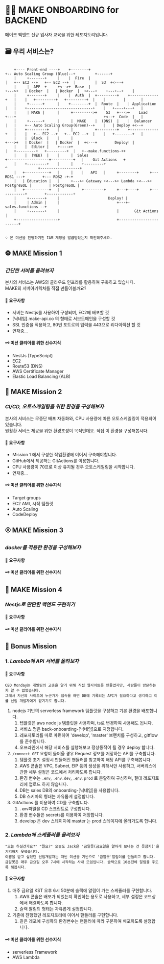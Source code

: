 # 🧑‍💻 MAKE ONBOARDING for BACKEND

메이크 백엔드 신규 입사자 교육을 위한 레포지토리입니다.

## 🗃 우리 서비스는?

```
    
    +---- Front-end ----+    +--------+                                        +-- Auto Scaling Group (Blue)--+         +------+
    |     +-------+     |    |  Fire  |                                        |   +-- EC2 --+   +-- EC2 --+  |         |  S3  +<---+
    |     |  APP  +     +<-->+  Base  |                                   +--->+   | Docker  |   | Docker  |  +<---+    +---+--+    |
    |     +-------+     |    |  Auth  |  +---------+    +-------------+   |    |   +---------+   +---------+  |    |        |       |
    |     +------+      |    +--------+  |  Route  |    | Application |   |    +------------------------------+    |   +----+---+   |
    |     | MAKE |      |     +--------->+    53   +--->+    Load     +---+                                        +<--+  Code  |   |
    |     +------+      |     |  MAKE    |  (DNS)  |    |  Balancer   |   |    +-- Auto Scaling Group(Green)--+    |   | Deploy +<--+
    |    +---------+    |     |          +---------+    +-------------+   |    |   +-- EC2 --+   +-- EC2 --+  |    |   +--------+   |
    |    |  Block  |    |     |                                           +--->+   | Docker  |   | Docker  |  +<---+        Deploy! |
    |    |  Editor |    +---->+                                                |   +---------+   +---------+  |   +--make.functions-++ 
    |    |  (WEB)  |    |     |  Sales                                         +-------------------+----------+   |    Git Actions   +
    |    +---------+    |     |    +---------+                                                     ^              +------------------+
    |   +-----------+   |     |    |   API   |     +--------+     +--- RDS1 ---+        +--- RDS2 -+-+
    |   | Education |   |     +--->+ Gateway +<--->+ Lambda +<--->+ PostgreSQL |        | PostgreSQL |
    |   +-----------+   |          +---------+     +---+----+     +------------+        +------------+
    |     +-------+     |                      Deploy! |
    |     | Admin |     |                          +---+- sales.functions --+
    |     +-------+     |                          |       Git Actions      |
    +-------------------+                          +------------------------+
    
```

```
💡 본 미션을 진행하기전 IAM 계정을 발급받았는지 확인해주세요.
```

## ⚽️ MAKE Mission 1

###  _간단한 서버를 올려보자_

본사의 서비스는 AWS의 클라우드 인프라를 활용하여 구축하고 있습니다. </br>
MAKE의 서버아키텍처를 직접 만들어볼까요? </br>

#### 📝 요구사항

- 서버는 Nestjs를 사용하여 구성되며, EC2에 배포할 것
- [닉네임].make-api.co 의 형태로 서브도메인을 구성할 것
- SSL 인증을 적용하고, 80번 포트로의 입력을 443으로 리다이렉션 할 것
- 연재중...

#### 🗝 미션 클리어를 위한 선수지식

- NestJs (TypeScript)
- EC2
- Route53 (DNS)
- AWS Certificate Manager
- Elastic Load Balancing (ALB)

## 🏀️ MAKE Mission 2

### _CI/CD, 오토스케일링을 위한 환경을 구성해보자_

본사의 서비스는 무중단 배포 자동화와, CPU 사용량에 따른 오토스케일링이 적용되어 있습니다.  </br>
원활환 서비스 제공을 위한 환경조성이 목적인데요. 직접 이 환경을 구성해봅시다. </br>

#### 📝 요구사항

- Mission 1 에서 구성한 작업환경에 이어서 구축해야합니다.
- GitHub에서 제공하는 GitActions를 이용합니다.
- CPU 사용량이 70프로 이상 유지될 경우 오토스케일링을 시작합니다.
- 연재중...

#### 🗝 미션 클리어를 위한 선수지식

- Target groups
- EC2 AMI, 시작 템플릿
- Auto Scaling
- CodeDeploy

## ⚾ MAKE Mission 3

### _docker를 적용한 환경을 구성해보자_

#### 📝 요구사항

#### 🗝 미션 클리어를 위한 선수지식

## 🏐 MAKE Mission 4

### _Nestjs로 딴딴한 백엔드 구현하기_

#### 📝 요구사항

#### 🗝 미션 클리어를 위한 선수지식

## 🎱️ Bonus Mission

### 1. _Lambda에 API 서버를 올려보자_

#### 📝 요구사항

```
CEO Monday는 개발팀의 고충을 알기 위해 직접 웹사이트를 만들었지만, 사람들이 방문하는지 알 수 없었습니다. 
그래서 자신의 사이트에 누군가가 접속을 하면 DB에 기록되는 API가 필요하다고 생각하고 이를 신입 개발자에게 맡기기로 합니다.
```

1. nodejs 기반의 serverless framework 템플릿을 구성하고 기본 환경을 배포합니다.
   1. 텝플릿은 aws node js 템플릿을 사용하며, ts로 변경하여 사용해도 됩니다.
   2. 서비스 명은 back-onboarding-[닉네임]으로 지정합니다.
   3. 레포지토리를 따로 마련하여 'develop', 'master' 브랜치를 구성하고, gitflow를 준수합니다.
   4. 오프라인에서 해당 서비스를 실행해보고 정상동작이 될 경우 deploy 합니다.
2. `/connect GET` 요청이 들어올 경우 Request 정보를 저장하는 API를 구축합니다.
   1. 템플릿 초기 설정시 만들어진 핸들러를 참고하여 해당 API를 구축해봅니다.
   2. AWS 콘솔은 VPC, Subnet, EIP 등의 생성을 위해서만 사용하고, 서버리스에 관한 세부 설정은 코드에서 처리하도록 합니다.
   3. 환경 변수는 `.env`, `.env.dev`, `.env.prod` 로 분할하여 구성하며, 절대 레포지토리에 업로드 하지 않습니다.
   4. DB는 sales DB의 onboarding-[닉네임]을 사용합니다.
   4. DB 스키마의 형태는 자유롭게 설정합니다.
3. GitActions 를 이용하여 CD를 구축합니다.
   1. `.env`파일을 CD 스크립트로 구성합니다.
   2. 환경 변수들은 secrets를 이용하여 저장합니다.
   3. develop 은 dev 스테이지에 master 는 prod 스테이지에 올라가도록 합니다.

### 2. _Lambda에 스케줄러를 올려보자_

```
"오늘 하실건가요?" "뭘요?" 오늘도 Jack은 '금알못(금요일을 알차게 보내는 건 못참지)'을 기억하지 못했습니다. 
이쁨을 받고 싶었던 신입개발자는 저번 미션을 기반으로 '금알못'알림이를 만들려고 합니다.
금알못은 매주 금요일 오후 7시에 시작하는 사내 모임입니다. 슬랙으로 10분전에 알림을 주도록 해봅시다.
```

#### 📝 요구사항

1. 매주 금요일 KST 오후 6시 50분에 슬랙에 알림이 가는 스케쥴러를 구현합니다.
   1. AWS 콘솔은 배포가 되었는지 확인하는 용도로 사용하고, 세부 설정은 코드상에서 해결하도록 합니다.
   2. 슬랙 알림의 형태는 자유롭게 설정합니다.
2. 기존에 진행했던 레포지토리에 이어서 핸들러를 구현합니다.
   1. 같은 레포에 구성하되 환경변수는 핸들러에 따라 구분하여 배포하도록 설정합니다.

#### 🗝 미션 클리어를 위한 선수지식

- serverless Framework
- AWS Lambda